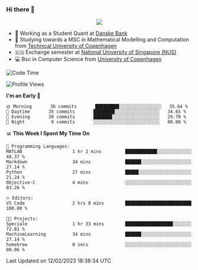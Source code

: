 ### Hi there 👋

<p align="center">
  <img src="https://media4.giphy.com/media/3ohzdKy5Z8TChSDuiA/giphy.gif?cid=ecf05e47r69cojk56gup9q8mep9liy48s94dn2uxsfh6fv39&rid=giphy.gif&ct=g" />
</p>

* 🏦 Working as a Student Quant at [Danske Bank](https://danskebank.dk)
* 🧮 Studying towards a MSC in Mathematical Modelling and Computation from [Technical University of Copenhagen](https://www.dtu.dk)
* 🇸🇬 Exchange semester at [National University of Singapore (NUS)](https://www.nus.edu.sg)
* 💻 Bsc in Computer Science from [University of Copenhagen](https://www.ku.dk/english/)


<!--START_SECTION:waka-->
![Code Time](http://img.shields.io/badge/Code%20Time-115%20hrs%2035%20mins-blue)

![Profile Views](http://img.shields.io/badge/Profile%20Views-0-blue)

**I'm an Early 🐤** 

```text
🌞 Morning       36 commits       █████████░░░░░░░░░░░░░░░░   35.64 % 
🌆 Daytime       35 commits       ████████░░░░░░░░░░░░░░░░░   34.65 % 
🌃 Evening       30 commits       ███████░░░░░░░░░░░░░░░░░░   29.70 % 
🌙 Night          0 commits       ░░░░░░░░░░░░░░░░░░░░░░░░░   00.00 % 

```


📊 **This Week I Spent My Time On** 

```text
💬 Programming Languages: 
MATLAB                   1 hr 2 mins         ████████████░░░░░░░░░░░░░   48.37 % 
Markdown                 34 mins             ██████░░░░░░░░░░░░░░░░░░░   27.14 % 
Python                   27 mins             █████░░░░░░░░░░░░░░░░░░░░   21.24 % 
Objective-C              4 mins              ░░░░░░░░░░░░░░░░░░░░░░░░░   03.26 % 

🔥 Editors: 
VS Code                  2 hrs 8 mins        █████████████████████████   100.00 % 

🐱‍💻 Projects: 
Speciale                 1 hr 33 mins        ██████████████████░░░░░░░   72.81 % 
MachineLearning          34 mins             ██████░░░░░░░░░░░░░░░░░░░   27.14 % 
homebrew                 0 secs              ░░░░░░░░░░░░░░░░░░░░░░░░░   00.06 % 

```


 Last Updated on 12/02/2023 18:38:34 UTC
<!--END_SECTION:waka-->

